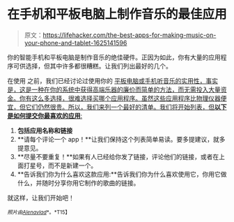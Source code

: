 # 在手机和平板电脑上制作音乐的最佳应用

> 原文：<https://lifehacker.com/the-best-apps-for-making-music-on-your-phone-and-tablet-1625141596>

你的智能手机和平板电脑是制作音乐的绝佳硬件。正因为如此，你有大量的应用程序可供选择，但其中许多都很糟糕。让我们列出最好的几个。



在使用 之前，我们已经讨论过使用你的 [平板电脑或手机听音乐的实用性，事实是，这是一种在你的系统中获得高端乐器的廉价而简单的方法，而无需投入大量资金。你有这么多选择，很难选择买哪个应用程序。虽然这些应用程序比物理仪器便宜，但它们仍然很贵。所以，我们来列一个最好的清单。我们将开始列表，但**以下是如何提交你最喜欢的应用**:](https://lifehacker.com/practical-ways-to-integrate-your-iphone-or-ipad-into-mu-5894438)

1.  **包括应用名称和链接**
2.  **请每个评论一个 app！**让我们保持这个列表简单易读。要多提建议，就多提意见。
3.  **尽量不要重复！**如果有人已经给你发了链接，评论他们的链接，或者在上面打星号，而不是新建一个。
4.  **告诉我们你为什么喜欢这款应用:**告诉我们你为什么喜欢使用它，你用它做什么，并随时分享你用它制作的歌曲的链接。

就这样，让我们开始吧！

<small>*照片由*</small>[<small>*Alenavlad*</small>](http://www.shutterstock.com/pic-200480393/stock-photo-piano-music-instrument-grand-piano-keys-with-hands-pianist-playing-piano-keyboard.html?src=5y1TzWGchYSx4YxUv4dBeg-2-31)<small>*。*T15】</small>